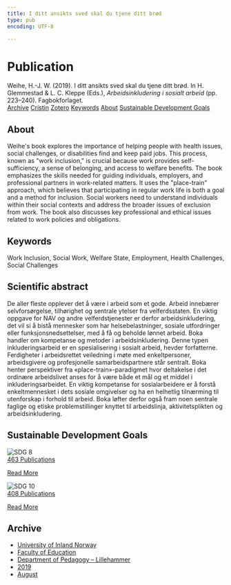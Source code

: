 ```yaml
---
title: I ditt ansikts sved skal du tjene ditt brød
type: pub
encoding: UTF-8

---
```

<h1>Publication</h1>
<article id="csl-bib-container-NU6DDQBP" class="csl-bib-container">
  <div class="csl-bib-body"> <div class="csl-entry">Weihe, H.-J. W. (2019). I ditt ansikts sved skal du tjene ditt brød. In H. Glemmestad &#38; L. C. Kleppe (Eds.), <i>Arbeidsinkludering i sosialt arbeid</i> (pp. 223–240). Fagbokforlaget.</div> </div>
  <div class="csl-bib-buttons">
    <a href="#taxonomy-article-NU6DDQBP" alt="archive" class="csl-bib-button">Archive</a>
    <a href="https://app.cristin.no/results/show.jsf?id=1715438" alt="Cristin" class="csl-bib-button">Cristin</a>
    <a href="http://zotero.org/groups/5881554/items/NU6DDQBP" alt="Zotero" class="csl-bib-button">Zotero</a>
    <a href="#keywords-article-NU6DDQBP" alt="keywords" class="csl-bib-button">Keywords</a>
    <a href="#about-article-NU6DDQBP" alt="about_pub" class="csl-bib-button">About</a>
    <a href="#sdg-article-NU6DDQBP" alt="sdg" class="csl-bib-button">Sustainable Development Goals</a>
  </div>
  <div id="csl-bib-meta-container-NU6DDQBP"></div>
</article>
<div id="csl-bib-meta-NU6DDQBP" class="csl-bib-meta">
  <article id="about-article-NU6DDQBP" class="about_pub-article">
    <h1>About</h1>
    Weihe's book explores the importance of helping people with health issues, social challenges, or disabilities find and keep paid jobs. This process, known as "work inclusion," is crucial because work provides self-sufficiency, a sense of belonging, and access to welfare benefits. The book emphasizes the skills needed for guiding individuals, employers, and professional partners in work-related matters. It uses the "place-train" approach, which believes that participating in regular work life is both a goal and a method for inclusion. Social workers need to understand individuals within their social contexts and address the broader issues of exclusion from work. The book also discusses key professional and ethical issues related to work policies and obligations.
  </article>
  <article id="keywords-article-NU6DDQBP" class="keywords-article">
    <h1>Keywords</h1>
    Work Inclusion, Social Work, Welfare State, Employment, Health Challenges, Social Challenges
  </article>
  <article id="abstract-article-NU6DDQBP" class="abstract-article">
    <h1>Scientific abstract</h1>
    De aller fleste opplever det å være i arbeid som et gode. Arbeid innebærer selvforsørgelse, tilhørighet og sentrale ytelser fra velferdsstaten. En viktig oppgave for NAV og andre velferdstjenester er derfor arbeidsinkludering, det vil si å bistå mennesker som har helsebelastninger, sosiale utfordringer eller funksjonsnedsettelser, med å få og beholde lønnet arbeid. Boka handler om kompetanse og metoder i arbeidsinkludering. Denne typen inkluderingsarbeid er en spesialisering i sosialt arbeid, hevder forfatterne. Ferdigheter i arbeidsrettet veiledning i møte med enkeltpersoner, arbeidsgivere og profesjonelle samarbeidspartnere står sentralt. Boka henter perspektiver fra «place-train»-paradigmet hvor deltakelse i det ordinære arbeidslivet anses for å være både et mål og et middel i inkluderingsarbeidet. En viktig kompetanse for sosialarbeidere er å forstå enkeltmennesket i dets sosiale omgivelser og ha en helhetlig tilnærming til utenforskap i forhold til arbeid. Boka løfter derfor også fram noen sentrale faglige og etiske problemstillinger knyttet til arbeidslinja, aktivitetsplikten og arbeidsinkludering.
  </article>
  <article id="sdg-article-NU6DDQBP" class="sdg-article">
    <h1>Sustainable Development Goals</h1>
    <div class="sdg-container"><div id="sdg8" class="sdg">
        <img src="{{< params subfolder >}}images/sdg/sdg08_en.png" class="image" alt="SDG 8">
        <div class="sdg-overlay">
          <a href="{{< params subfolder >}}en/archive/?sdg=8#archive" class="sdg-publication-count"><span>463</span> Publications</a>
          <p><a href="https://sdgs.un.org/goals/goal8" class="sdg-read-more">Read More</a></p>
        </div>
      </div> <div id="sdg10" class="sdg">
        <img src="{{< params subfolder >}}images/sdg/sdg10_en.png" class="image" alt="SDG 10">
        <div class="sdg-overlay">
          <a href="{{< params subfolder >}}en/archive/?sdg=10#archive" class="sdg-publication-count"><span>408</span> Publications</a>
          <p><a href="https://sdgs.un.org/goals/goal10" class="sdg-read-more">Read More</a></p>
        </div>
      </div></div>
  </article>
  <article id="taxonomy-article-NU6DDQBP" class="taxonomy-article">
    <h1>Archive</h1>
    <ul>
      <li><a href="{{< params subfolder >}}en/archive/?key=3DCRN523">University of Inland Norway</a></li>
      <li><a href="{{< params subfolder >}}en/archive/?key=WYNZA47F">Faculty of Education</a></li>
      <li><a href="{{< params subfolder >}}en/archive/?key=L8MA547R">Department of Pedagogy – Lillehammer</a></li>
      <li><a href="{{< params subfolder >}}en/archive/?key=GVCKFHWP">2019</a></li>
      <li><a href="{{< params subfolder >}}en/archive/?key=6FM4599B">August</a></li>
    </ul>
  </article>
</div>
